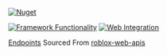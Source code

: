 [![Nuget](https://img.shields.io/nuget/v/Roblox_Sharp.svg)](https://www.nuget.org/packages/Roblox_Sharp/)



[![Framework Functionality](https://github.com/Bab-exe/Roblox_Sharp/actions/workflows/Framework.yml/badge.svg)](https://github.com/Bab-exe/Roblox_Sharp/actions/workflows/Framework.yml)
[![Web Integration](https://github.com/Bless-04/Roblox_Sharp/actions/workflows/Web%20Integration.yml/badge.svg)](https://github.com/Bless-04/Roblox_Sharp/actions/workflows/Web%20Integration.yml)

[Endpoints](lib/Endpoints) Sourced From [roblox-web-apis](https://github.com/matthewdean/roblox-web-apis/blob/master/README.md)

<!-- fix
[![Downloads](https://img.shields.io/nuget/dt/Roblox_Sharp.svg)](https://www.nuget.org/packages/Roblox_Sharp/)
[![License](https://img.shields.io/github/license/Bless-04/Roblox_Sharp.svg)](https://github.com/Bless-04/Roblox_Sharp/blob/main/LICENSE)

-->

